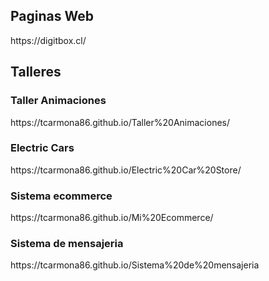 <h2>Paginas Web</h2>

<p>https://digitbox.cl/</p>


<h2>Talleres</h2>

<h3>Taller Animaciones</h3>
<p>https://tcarmona86.github.io/Taller%20Animaciones/</p>


<h3>Electric Cars</h3>
<p>https://tcarmona86.github.io/Electric%20Car%20Store/</p>

<h3>Sistema ecommerce</h3>
<p>https://tcarmona86.github.io/Mi%20Ecommerce/</p>

<h3>Sistema de mensajeria</h3>
<p>https://tcarmona86.github.io/Sistema%20de%20mensajeria</p>
